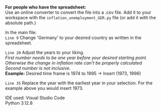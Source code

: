 **For people who have the spreadsheet:**  
Use an online converter to convert the file into a .csv file.
Add it to your workspace with the `inflation_unemployment_GER.py` file (or add it with the absolute path.)

In the main file:  
`Line 9` Change 'Germany' to your desired country as written in the spreadsheet.

`Line 20` Adjust the years to your liking.  
*First number needs to be one year before your desired starting point. Otherwise the change in inflation rate can't be properly calculated*  
*Second number is not inclusive.*  
**Example:** Desired time frame is 1974 to 1995 -> Insert (1973, 1996)  

`Line 35` Replace the year with the earliest year in your selection. For the example above you would insert 1973.

IDE used: Visual Studio Code  
Python 3.12.8

